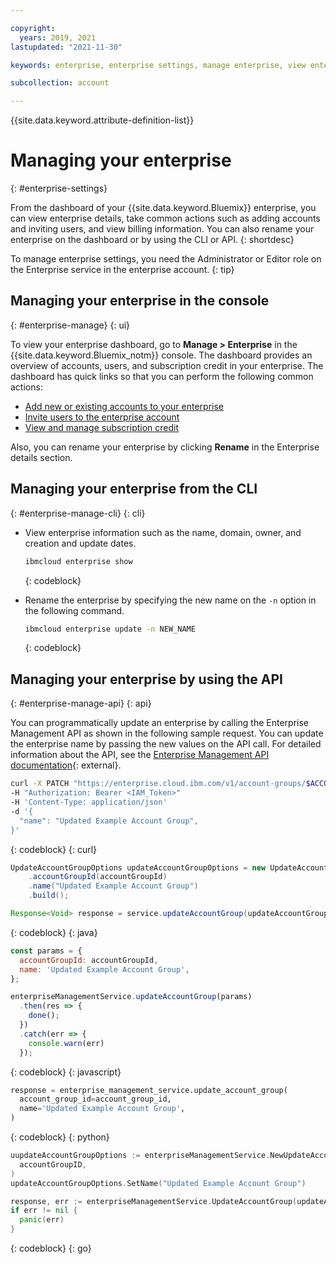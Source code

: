```yaml
---

copyright:
  years: 2019, 2021
lastupdated: "2021-11-30"

keywords: enterprise, enterprise settings, manage enterprise, view enterprise, rename enterprise

subcollection: account

---
```


{{site.data.keyword.attribute-definition-list}}


# Managing your enterprise
{: #enterprise-settings}

From the dashboard of your {{site.data.keyword.Bluemix}} enterprise, you can view enterprise details, take common actions such as adding accounts and inviting users, and view billing information. You can also rename your enterprise on the dashboard or by using the CLI or API.
{: shortdesc}

To manage enterprise settings, you need the Administrator or Editor role on the Enterprise service in the enterprise account.
{: tip}

## Managing your enterprise in the console
{: #enterprise-manage}
{: ui}

To view your enterprise dashboard, go to **Manage > Enterprise** in the {{site.data.keyword.Bluemix_notm}} console. The dashboard provides an overview of accounts, users, and subscription credit in your enterprise. The dashboard has quick links so that you can perform the following common actions:
* [Add new or existing accounts to your enterprise](/docs/account?topic=account-enterprise-add)
* [Invite users to the enterprise account](/docs/account?topic=account-iamuserinv)
* [View and manage subscription credit](/docs/billing-usage?topic=billing-usage-subscriptions)

Also, you can rename your enterprise by clicking **Rename** in the Enterprise details section.

## Managing your enterprise from the CLI
{: #enterprise-manage-cli}
{: cli}

* View enterprise information such as the name, domain, owner, and creation and update dates.

   ```bash
   ibmcloud enterprise show
   ```
   {: codeblock}
  
* Rename the enterprise by specifying the new name on the `-n` option in the following command.

   ```bash
   ibmcloud enterprise update -n NEW_NAME
   ```
   {: codeblock}

## Managing your enterprise by using the API
{: #enterprise-manage-api}
{: api}

You can programmatically update an enterprise by calling the Enterprise Management API as shown in the following sample request. You can update the enterprise name by passing the new values on the API call. For detailed information about the API, see the [Enterprise Management API documentation](/apidocs/enterprise-apis/enterprise#update-an-enterprise){: external}.

```bash
curl -X PATCH "https://enterprise.cloud.ibm.com/v1/account-groups/$ACCOUNT_GROUP_ID" 
-H "Authorization: Bearer <IAM_Token>" 
-H 'Content-Type: application/json' 
-d '{
  "name": "Updated Example Account Group",
}'
```
{: codeblock}
{: curl}

```java
UpdateAccountGroupOptions updateAccountGroupOptions = new UpdateAccountGroupOptions.Builder()
    .accountGroupId(accountGroupId)
    .name("Updated Example Account Group")
    .build();

Response<Void> response = service.updateAccountGroup(updateAccountGroupOptions).execute();
```
{: codeblock}
{: java}

```javascript
const params = {
  accountGroupId: accountGroupId,
  name: 'Updated Example Account Group',
};

enterpriseManagementService.updateAccountGroup(params)
  .then(res => {
    done();
  })
  .catch(err => {
    console.warn(err)
  });
```
{: codeblock}
{: javascript}

```python
response = enterprise_management_service.update_account_group(
  account_group_id=account_group_id,
  name='Updated Example Account Group',
)
```
{: codeblock}
{: python}

```go
uupdateAccountGroupOptions := enterpriseManagementService.NewUpdateAccountGroupOptions(
  accountGroupID,
)
updateAccountGroupOptions.SetName("Updated Example Account Group")

response, err := enterpriseManagementService.UpdateAccountGroup(updateAccountGroupOptions)
if err != nil {
  panic(err)
}
```
{: codeblock}
{: go}

